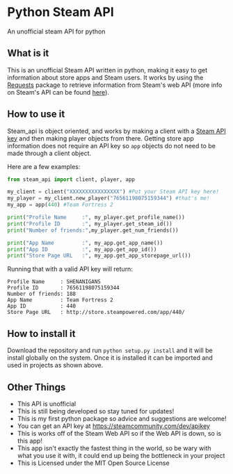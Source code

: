 # Python Steam API
An unofficial steam API for python

## What is it
This is an unofficial Steam API written in python, making it easy to get information about store apps and Steam users. It works by using the [Requests](https://github.com/kennethreitz/requests) package to retrieve information from Steam's web API (more info on Steam's API can be found [here](https://developer.valvesoftware.com/wiki/Steam_Web_API)).

## How to use it
Steam_api is object oriented, and works by making a client with a [Steam API key](https://steamcommunity.com/dev/apikey) and then making player objects from there. Getting store app information does not require an API key so `app` objects do not need to be made through a client object.

Here are a few examples:
```python
from steam_api import client, player, app

my_client = client("XXXXXXXXXXXXXXXX") #Put your Steam API key here!
my_player = my_client.new_player("76561198075159344") #that's me!
my_app = app(440) #Team Fortress 2

print("Profile Name     :", my_player.get_profile_name())
print("Profile ID       :", my_player.get_steam_id())
print("Number of friends:",my_player.get_num_friends())

print("App Name         :", my_app.get_app_name())
print("App ID           :", my_app.get_app_id())
print("Store Page URL   :", my_app.get_app_storepage_url())
```
Running that with a valid API key will return:
```
Profile Name     : SHENANIGANS
Profile ID       : 76561198075159344
Number of friends: 188
App Name         : Team Fortress 2
App ID           : 440
Store Page URL   : http://store.steampowered.com/app/440/
```
## How to install it
Download the repository and run `python setup.py install` and it will be install globally on the system. Once it is installed it can be imported and used in projects as shown above.

## Other Things

- This API is unofficial
- This is still being developed so stay tuned for updates!
- This is my first python package so advice and suggestions are welcome!
- You can get an API key at https://steamcommunity.com/dev/apikey
- This is works off of the Steam Web API so if the Web API is down, so is this app!
- This app isn't exactly the fastest thing in the world, so be wary with what you use it with, it could end up being the bottleneck in your project
- This is Licensed under the MIT Open Source License
